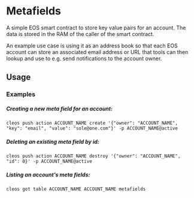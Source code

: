 # Metafields

A simple EOS smart contract to store key value pairs for an account. The data is stored in the RAM of the caller of the smart contract.

An example use case is using it as an address book so that each EOS account can store an associated email address or URL that tools can then lookup and use to e.g. send notifications to the account owner.

## Usage

### Examples

##### Creating a new meta field for an account:

`cleos push action ACCOUNT_NAME create '{"owner": "ACCOUNT_NAME", "key": "email", "value": "sole@one.com"}' -p ACCOUNT_NAME@active`

##### Deleting an existing meta field by id:

`cleos push action ACCOUNT_NAME destroy '{"owner": "ACCOUNT_NAME", "id": 0}' -p ACCOUNT_NAME@active`

##### Listing an account's meta fields:

`cleos get table ACCOUNT_NAME ACCOUNT_NAME metafields`
